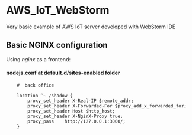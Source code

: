 # AWS_IoT_WebStorm
Very basic example of AWS IoT server developed with WebStorm IDE

## Basic NGINX configuration
Using *nginx* as a frontend:

#### nodejs.conf at **default.d**/**sites-enabled** folder
        #  back office

        location ^~ /shadow {
            proxy_set_header X-Real-IP $remote_addr;
            proxy_set_header X-Forwarded-For $proxy_add_x_forwarded_for;
            proxy_set_header Host $http_host;
            proxy_set_header X-NginX-Proxy true;
            proxy_pass    http://127.0.0.1:3000/;
        }  
